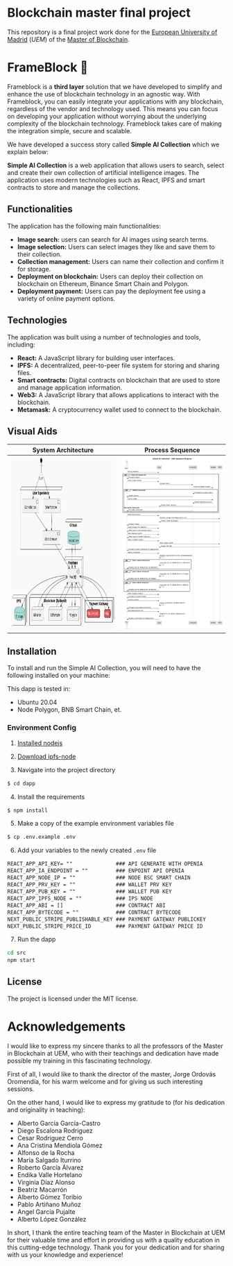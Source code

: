 # Blockchain master final project

This repository is a final project work done for the [European University of Madrid](https://universidadeuropea.com/) (_UEM_) of the [Master of Blockchain](https://estudiar.universidadeuropea.com/master-en-blockchain/?utm_source=google&utm_medium=paidsearch&utm_campaign={campaign.name}&utm_term=master%20en%20blockchain&utm_content=always_on&uecrm=7011v0000016zJoAAI).

# FrameBlock :rocket:

Frameblock is a **third layer** solution that we have developed to simplify and enhance the use of blockchain technology in an agnostic way. With Frameblock, you can easily integrate your applications with any blockchain, regardless of the vendor and technology used. This means you can focus on developing your application without worrying about the underlying complexity of the blockchain technology. Frameblock takes care of making the integration simple, secure and scalable.

We have developed a success story called __Simple AI Collection__ which we explain below:

 __Simple AI Collection__ is a web application that allows users to search, select and create their own collection of artificial intelligence images. The application uses modern technologies such as React, IPFS and smart contracts to store and manage the collections.

## Functionalities

The application has the following main functionalities:

* **Image search:** users can search for AI images using search terms.
* **Image selection:** Users can select images they like and save them to their collection.
* **Collection management:** Users can name their collection and confirm it for storage.
* **Deployment on blockchain:** Users can deploy their collection on blockchain on Ethereum, Binance Smart Chain and Polygon.
* **Deployment payment:** Users can pay the deployment fee using a variety of online payment options.

## Technologies

The application was built using a number of technologies and tools, including:

* **React:** A JavaScript library for building user interfaces.
* **IPFS:** A decentralized, peer-to-peer file system for storing and sharing files.
* **Smart contracts:** Digital contracts on blockchain that are used to store and manage application information.
* **Web3:** A JavaScript library that allows applications to interact with the blockchain.
* **Metamask:** A cryptocurrency wallet used to connect to the blockchain.

## Visual Aids

|System Architecture | Process Sequence | 
|--------------------|------------------|
|<img src="doc/system.png" alt="System Architecture" width="500" height="400"/> | <img src="doc/secuenceuml.png" alt="Process Sequence" width="500" height="400"/> | 


## Installation

To install and run the Simple AI Collection, you will need to have the following installed on your machine:

This dapp is tested in:
- Ubuntu 20.04
- Node Polygon, BNB Smart Chain, et.

### Environment Config

1. [Installed nodejs](doc/nodejs.md)

2. [Download ipfs-node](doc/ipfs.md)

3. Navigate into the project directory

```bash
$ cd dapp
```

4. Install the requirements

```bash
$ npm install
```

5. Make a copy of the example environment variables file

```bash
$ cp .env.example .env
```

6. Add your variables to the newly created `.env` file

```
REACT_APP_API_KEY= ""              ### API GENERATE WITH OPENIA
REACT_APP_IA_ENDPOINT = ""         ### ENPOINT API OPENIA
REACT_APP_NODE_IP = ""             ### NODE BSC SMART CHAIN
REACT_APP_PRV_KEY = ""             ### WALLET PRV KEY
REACT_APP_PUB_KEY = ""             ### WALLET PUB KEY
REACT_APP_IPFS_NODE = ""           ### IPS NODE
REACT_APP_ABI = []                 ### CONTRACT ABI
REACT_APP_BYTECODE = ""            ### CONTRACT BYTECODE
NEXT_PUBLIC_STRIPE_PUBLISHABLE_KEY ### PAYMENT GATEWAY PUBLICKEY
NEXT_PUBLIC_STRIPE_PRICE_ID        ### PAYMENT GATEWAY PRICE ID
```

7. Run the dapp

```bash
cd src
npm start
```

## License
The project is licensed under the MIT license.

# Acknowledgements

I would like to express my sincere thanks to all the professors of the Master in Blockchain at UEM, who with their teachings and dedication have made possible my training in this fascinating technology.

First of all, I would like to thank the director of the master, Jorge Ordovás Oromendía, for his warm welcome and for giving us such interesting sessions.

On the other hand, I would like to express my gratitude to (for his dedication and originality in teaching):

* Alberto García García-Castro
* Diego Escalona Rodriguez
* Cesar Rodriguez Cerro
* Ana Cristina Mendiola Gómez
* Alfonso de la Rocha 
* María Salgado Iturrino
* Roberto García Álvarez
* Endika Valle Hortelano
* Virginia Díaz Alonso
* Beatriz Macarrón
* Alberto Gómez Toribio
* Pablo Artiñano Muñoz
* Angel García Pujalte
* Alberto López González

In short, I thank the entire teaching team of the Master in Blockchain at UEM for their valuable time and effort in providing us with a quality education in this cutting-edge technology. Thank you for your dedication and for sharing with us your knowledge and experience!
